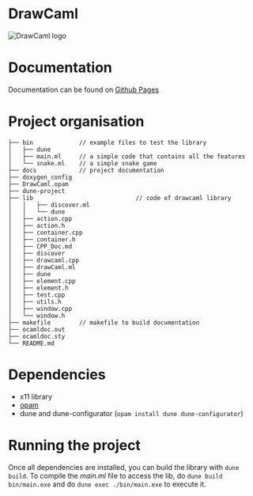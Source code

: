 # DrawCaml


![DrawCaml logo](https://cdn.discordapp.com/attachments/1017077725418246264/1017365387131760732/telechargement.png)

# Documentation

Documentation can be found on [Github Pages](https://drawcaml.github.io/DrawCaml)

# Project organisation

```
├── bin             // example files to test the library
│   ├── dune
│   ├── main.ml     // a simple code that contains all the features
│   └── snake.ml    // a simple snake game
├── docs            // project documentation
├── doxygen_config
├── DrawCaml.opam
├── dune-project
├── lib                             // code of drawcaml library
│   │   ├── discover.ml
│   │   └── dune
│   ├── action.cpp
│   ├── action.h
│   ├── container.cpp
│   ├── container.h
│   ├── CPP_Doc.md
│   ├── discover
│   ├── drawcaml.cpp
│   ├── drawCaml.ml
│   ├── dune
│   ├── element.cpp
│   ├── element.h
│   ├── test.cpp
│   ├── utils.h
│   ├── window.cpp
│   └── window.h
├── makefile        // makefile to build documentation 
├── ocamldoc.out
├── ocamldoc.sty
└── README.md
```

# Dependencies

- x11 library
- [opam](https://opam.ocaml.org/doc/Install.html)
- dune and dune-configurator (`opam install dune dune-configurator`)

# Running the project

Once all dependencies are installed, you can build the library with `dune build`. To compile the *main.ml* file to access the lib, do `dune build bin/main.exe` and do `dune exec ./bin/main.exe` to execute it.
